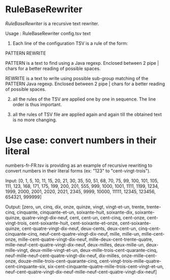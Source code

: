 # RuleBaseRewriter

*RuleBaseRewriter* is a recursive text rewriter.

Usage : RuleBaseRewriter config.tsv text

1) Each line of the configuration TSV is a rule of the form:

PATTERN	REWRITE

PATTERN is a text to find using a Java regexp. Enclosed between 2 pipe | chars for a better reading of possible spaces.

REWRITE is a text to write using possible sub-group matching of the PATTERN Java regexp. Enclosed between 2 pipe | chars for a better reading of possible spaces.

2) all the rules of the TSV are applied one by one in sequence. The line order is thus important.

3) all the rules of TSV file are applied again and again till the obtained text is no more changing.

# Use case: convert numbers in their literal

numbers-fr-FR.tsv is providing as an example of recursive rewriting to convert numbers in their literal forms (ex: "123" to "cent-vingt-trois").

Input: [0, 1, 5, 10, 11, 15, 20, 21, 30, 35, 50, 51, 68, 70, 75, 99, 100, 101, 105, 111, 123, 168, 171, 175, 199, 200, 201, 555, 999, 1000, 1001, 1111, 1199, 1234, 1999, 2000, 2001, 2020, 2021, 2345, 9999, 10000, 11111, 12345, 123456, 654321, 999999]

Output: [zero, un, cinq, dix, onze, quinze, vingt, vingt-et-un, trente, trente-cinq, cinquante, cinquante-et-un, soixante-huit, soixante-dix, soixante-quinze, quatre-vingt-dix-neuf, cent, cent-un, cent-cinq, cent-onze, cent-vingt-trois, cent-soixante-huit, cent-soixante-et-onze, cent-soixante-quinze, cent-quatre-vingt-dix-neuf, deux-cents, deux-cent-un, cinq-cent-cinquante-cinq, neuf-cent-quatre-vingt-dix-neuf, mille, mille-un, mille-cent-onze, mille-cent-quatre-vingt-dix-neuf, mille-deux-cent-trente-quatre, mille-neuf-cent-quatre-vingt-dix-neuf, deux-milles, deux-mille-un, deux-mille-vingt, deux-mille-vingt-et-un, deux-mille-trois-cent-quarante-cinq, neuf-mille-neuf-cent-quatre-vingt-dix-neuf, dix-milles, onze-mille-cent-onze, douze-mille-trois-cent-quarante-cinq, cent-vingt-trois-mille-quatre-cent-cinquante-six, six-cent-cinquante-quatre-mille-trois-cent-vingt-et-un, neuf-cent-quatre-vingt-dix-neuf-mille-neuf-cent-quatre-vingt-dix-neuf]
